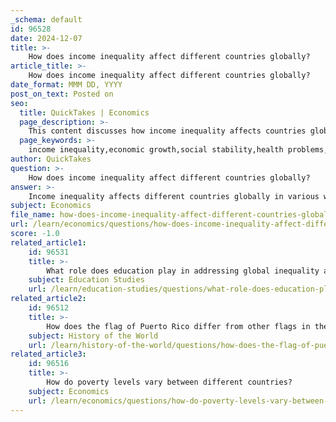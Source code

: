 ```yaml
---
_schema: default
id: 96528
date: 2024-12-07
title: >-
    How does income inequality affect different countries globally?
article_title: >-
    How does income inequality affect different countries globally?
date_format: MMM DD, YYYY
post_on_text: Posted on
seo:
  title: QuickTakes | Economics
  page_description: >-
    This content discusses how income inequality affects countries globally, highlighting its impact on economic growth, social problems, and the challenges faced by different nations, particularly in the context of the COVID-19 pandemic.
  page_keywords: >-
    income inequality,economic growth,social stability,health problems,crime rates,education access,global inequality,union decline,emerging markets,COVID-19 effects,population well-being,wealth disparity
author: QuickTakes
question: >-
    How does income inequality affect different countries globally?
answer: >-
    Income inequality affects different countries globally in various ways, influencing economic growth, social stability, and overall quality of life. Here are some key points regarding the impact of income inequality across nations:\n\n1. **Economic Growth**: Research indicates that high levels of income inequality can hinder economic growth. A study applying a dynamic panel threshold model found that income inequality negatively affects economic growth, with the channels of influence varying by country. Countries with high inequality often experience slower growth rates due to reduced consumer spending and lower investment in education and health (World Bank).\n\n2. **Social Problems**: Income inequality is positively correlated with a range of social issues, including health problems, crime rates, and lower social mobility. The Index of Health and Social Problems, which measures various indicators such as life expectancy and infant mortality, shows that countries with higher income inequality tend to have worse health outcomes and social issues (Brown 2017).\n\n3. **Global Trends**: The World Inequality Report highlights that the share of national income going to the richest 10% has increased in nearly every country, with significant rises noted in countries like India, Russia, and South Africa. This growing disparity contributes to a widening gap between the richest and poorest, exacerbating global inequality (World Inequality Lab).\n\n4. **Impact of Unions**: The decline of organized labor unions has been linked to rising income inequality, particularly in the US and UK. As union density decreases, the bargaining power of workers diminishes, leading to stagnation in wages for the middle and lower classes while the top earners see significant income growth (Rosenfeld and Western 2011; Jaumotte and Buitron 2015).\n\n5. **Emerging Markets and Developing Countries**: Inequality trends in emerging markets and developing countries are mixed. While some nations have seen declining inequality, pervasive inequities in access to education, healthcare, and finance remain significant challenges. This disparity can limit opportunities for economic advancement and perpetuate cycles of poverty (World Bank).\n\n6. **COVID-19 Pandemic Effects**: The COVID-19 pandemic has exacerbated existing inequalities, with the poorest populations suffering the most. The pandemic's economic fallout has made it more challenging for low- and middle-income countries to recover, as they face additional threats from climate change, conflict, and food insecurity (World Bank).\n\nIn summary, income inequality has profound implications for countries worldwide, affecting economic performance, social cohesion, and the overall well-being of populations. Addressing these disparities requires comprehensive policies focused on equitable growth, social investment, and the strengthening of labor rights.
subject: Economics
file_name: how-does-income-inequality-affect-different-countries-globally.md
url: /learn/economics/questions/how-does-income-inequality-affect-different-countries-globally
score: -1.0
related_article1:
    id: 96531
    title: >-
        What role does education play in addressing global inequality and poverty?
    subject: Education Studies
    url: /learn/education-studies/questions/what-role-does-education-play-in-addressing-global-inequality-and-poverty
related_article2:
    id: 96512
    title: >-
        How does the flag of Puerto Rico differ from other flags in the region?
    subject: History of the World
    url: /learn/history-of-the-world/questions/how-does-the-flag-of-puerto-rico-differ-from-other-flags-in-the-region
related_article3:
    id: 96516
    title: >-
        How do poverty levels vary between different countries?
    subject: Economics
    url: /learn/economics/questions/how-do-poverty-levels-vary-between-different-countries
---
```


&nbsp;